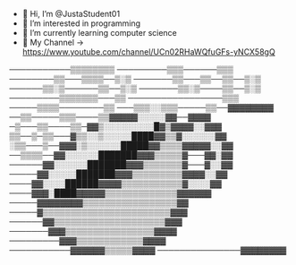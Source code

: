 - 👋 Hi, I’m @JustaStudent01
- 👀 I’m interested in programming
- 🌱 I’m currently learning computer science
- 💞️ My Channel -> https://www.youtube.com/channel/UCn02RHaWQfuGFs-yNCX58gQ

───────────▒▒▒▒▒▒▒▒
─────────▒▒▒──────▒▒▒
────────▒▒───▒▒▒▒──▒░▒
───────▒▒───▒▒──▒▒──▒░▒
──────▒▒░▒──────▒▒──▒░▒
───────▒▒░▒────▒▒──▒░▒
─────────▒▒▒▒▒▒▒───▒▒
─────────────────▒▒▒
─────▒▒▒▒────────▒▒
───▒▒▒░░▒▒▒─────▒▒──▓▓▓▓▓▓▓▓
──▒▒─────▒▒▒────▒▒▓▓▓▓▓░░░░░▓▓──▓▓▓▓
─▒───▒▒────▒▒─▓▓▒░░░░░░░░░█▓▒▓▓▓▓░░▓▓▓
▒▒──▒─▒▒───▓▒▒░░▒░░░░░████▓▓▒▒▓░░░░░░▓▓
░▒▒───▒──▓▓▓░▒░░░░░░█████▓▓▒▒▒▒▓▓▓▓▓░░▓▓
──▒▒▒▒──▓▓░░░░░░███████▓▓▓▒▒▒▒▒▓───▓▓░▓▓
──────▓▓░░░░░░███████▓▓▓▒▒▒▒▒▒▒▓───▓░░▓▓
─────▓▓░░░░░███████▓▓▓▒▒▒▒▒▒▒▒▒▓▓▓▓░░▓▓
────▓▓░░░░██████▓▓▓▓▒▒▒▒▒▒▒▒▒▒▒▓░░░░▓▓
────▓▓▓░████▓▓▓▓▓▒▒▒▒▒▒▒▒▒▒▒▒▒▓▓▓▓▓▓
─────▓▓▓▓▓▓▓▓▒▒▒▒▒▒▒▒▒▒▒▒▒▒▒▒▒▓▓
─────▓▒▒▒▒▒▒▒▒▒▒▒▒▒▒▒▒▒▒▒▒▒▒▒▓▓▓
──────▓▓▒▒▒▒▒▒▒▒▒▒▒▒▒▒▒▒▒▒▒▒▓▓▓
───────▓▓▓▒▒▒▒▒▒▒▒▒▒▒▒▒▒▒▒▓▓▓▓
─────────▓▓▓▒▒▒▒▒▒▒▒▒▒▒▒▓▓▓▓
───────────▓▓▓▓▓▓▒▒▒▒▒▓▓▓▓
───────────────▓▓▓▓▓▓▓▓


<!---
JustaStudent01/JustaStudent01 is a ✨ special ✨ repository because its `README.md` (this file) appears on your GitHub profile.
You can click the Preview link to take a look at your changes.
--->
